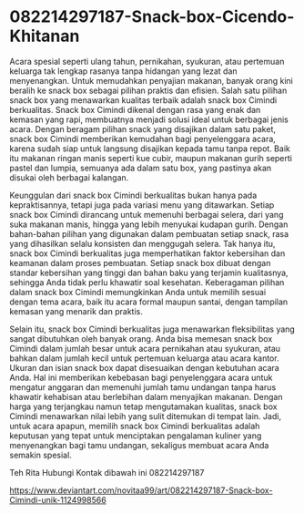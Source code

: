# 082214297187-Snack-box-Cicendo-Khitanan
Acara spesial seperti ulang tahun, pernikahan, syukuran, atau pertemuan keluarga tak lengkap rasanya tanpa hidangan yang lezat dan menyenangkan. Untuk memudahkan penyajian makanan, banyak orang kini beralih ke snack box sebagai pilihan praktis dan efisien. Salah satu pilihan snack box yang menawarkan kualitas terbaik adalah snack box Cimindi berkualitas. Snack box Cimindi dikenal dengan rasa yang enak dan kemasan yang rapi, membuatnya menjadi solusi ideal untuk berbagai jenis acara. Dengan beragam pilihan snack yang disajikan dalam satu paket, snack box Cimindi memberikan kemudahan bagi penyelenggara acara, karena sudah siap untuk langsung disajikan kepada tamu tanpa repot. Baik itu makanan ringan manis seperti kue cubir, maupun makanan gurih seperti pastel dan lumpia, semuanya ada dalam satu box, yang pastinya akan disukai oleh berbagai kalangan.

Keunggulan dari snack box Cimindi berkualitas bukan hanya pada kepraktisannya, tetapi juga pada variasi menu yang ditawarkan. Setiap snack box Cimindi dirancang untuk memenuhi berbagai selera, dari yang suka makanan manis, hingga yang lebih menyukai kudapan gurih. Dengan bahan-bahan pilihan yang digunakan dalam pembuatan setiap snack, rasa yang dihasilkan selalu konsisten dan menggugah selera. Tak hanya itu, snack box Cimindi berkualitas juga memperhatikan faktor kebersihan dan keamanan dalam proses pembuatan. Setiap snack box dibuat dengan standar kebersihan yang tinggi dan bahan baku yang terjamin kualitasnya, sehingga Anda tidak perlu khawatir soal kesehatan. Keberagaman pilihan dalam snack box Cimindi memungkinkan Anda untuk memilih sesuai dengan tema acara, baik itu acara formal maupun santai, dengan tampilan kemasan yang menarik dan praktis.

Selain itu, snack box Cimindi berkualitas juga menawarkan fleksibilitas yang sangat dibutuhkan oleh banyak orang. Anda bisa memesan snack box Cimindi dalam jumlah besar untuk acara pernikahan atau syukuran, atau bahkan dalam jumlah kecil untuk pertemuan keluarga atau acara kantor. Ukuran dan isian snack box dapat disesuaikan dengan kebutuhan acara Anda. Hal ini memberikan kebebasan bagi penyelenggara acara untuk mengatur anggaran dan memenuhi jumlah tamu undangan tanpa harus khawatir kehabisan atau berlebihan dalam menyajikan makanan. Dengan harga yang terjangkau namun tetap mengutamakan kualitas, snack box Cimindi menawarkan nilai lebih yang sulit ditemukan di tempat lain. Jadi, untuk acara apapun, memilih snack box Cimindi berkualitas adalah keputusan yang tepat untuk menciptakan pengalaman kuliner yang menyenangkan bagi tamu undangan, sekaligus membuat acara Anda semakin spesial.

Teh Rita
Hubungi Kontak dibawah ini
082214297187

https://www.deviantart.com/novitaa99/art/082214297187-Snack-box-Cimindi-unik-1124998566 
